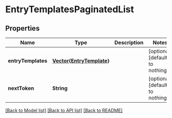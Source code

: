 # EntryTemplatesPaginatedList


## Properties
Name | Type | Description | Notes
------------ | ------------- | ------------- | -------------
**entryTemplates** | [**Vector{EntryTemplate}**](EntryTemplate.md) |  | [optional] [default to nothing]
**nextToken** | **String** |  | [optional] [default to nothing]


[[Back to Model list]](../README.md#models) [[Back to API list]](../README.md#api-endpoints) [[Back to README]](../README.md)


